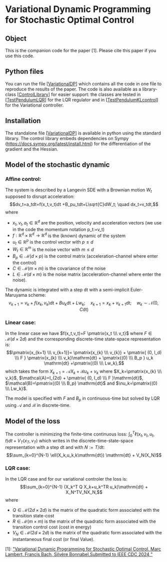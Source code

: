 # Variational Dynamic Programming for Stochastic Optimal Control

## Object

This is the companion code for the paper \[1\]. Please cite this paper if you use this code.  

## Python files
You can run the file \[[VariationalDP][2]\] which contains all the code in one file 
to reproduce the results of the paper. The code is also available as a library-class \[[ControlLibrary][3]\]  for easier support: the classes are tested 
in \[[TestPendulumLQR][4]\]  for the LQR regulator and in \[[TestPendulumKLcontrol][5]\] for the Variational controller.

## Installation
The standalone file \[[VariationalDP][2]\]  is available in python using the standard library. 
The control library embeds dependencies on Sympy (https://docs.sympy.org/latest/install.html) 
for the differentiation of the gradient and the Hessian. 

## Model of the stochastic dynamic
### Affine control:
The system is described by a Langevin SDE with a Brownian motion $W_t$ supposed to disrupt acceleration:
$$dv_t=a_tdt=f(x_t,v_t)dt +B_pu_tdt+L\sqrt{C}dW_t; \quad dx_t=v_tdt,$$
where 
- $x_t,v_t,a_t \in \mathbb{R}^d$ are the position, velocity and acceleration vectors (we use in the code the momentum notation p_t:=v_t)
- $f:\mathbb{R}^d\times \mathbb{R}^d \rightarrow \mathbb{R}^d$ is the (known) dynamic of the system
- $u_t \in \mathbb{R}^p$ is the control vector with $p \leq d$
- $W_t \in \mathbb{R}^m$ is the noise vector with $m \leq d$
- $B_p \in \mathcal{M}(d \times p)$ is the control matrix (acceleration-channel where enter the control)
- $C \in \mathcal{M}(m \times m)$ is the covariance of the noise
- $L \in \mathcal{M}(d \times m)$ is the noise matrix (acceleration-channel where enter the noise).
  
The dynamic is integrated with a step $\mathrm{dt}$ with a semi-implicit Euler-Maruyama scheme:
$$v_{k+1}=v_k+f(x_k,v_k)\mathrm{dt}+Bu_k\mathrm{dt}+Lw_k; \quad x_{k+1}=x_k+v_{k+1}\mathrm{dt}; \quad w_k \sim \mathcal{N}(0,C\mathrm{dt})$$

### Linear case:
In the linear case we have $f(x_t,v_t)=F \pmatrix{x_t \\\ v_t}$ where $F \in \mathcal{M}(d \times 2d)$ and the corresponding discrete-time state-space representation is:
$$\pmatrix{x_{k+1} \\\ v_{k+1}}= \pmatrix{x_{k} \\\ v_{k}} + \pmatrix{ (0, I_d) \\\ F }  \pmatrix{x_{k} \\\ v_k}\mathrm{dt} + \pmatrix{(0) \\\ B_p }  u_k \mathrm{dt} +\pmatrix{(0) \\\ Lw_k},$$
which takes the form $X_{k+1} =\mathcal{A}X_k+ \mathcal{B}u_k+\nu_k$ where $X_k=\pmatrix{x_{k} \\\ v_k}$, $\mathcal{A}=I_{2d} + \pmatrix{ (0, I_d) \\\ F }\mathrm{dt}$,  $\mathcal{B}=\pmatrix{(0) \\\ B_p} \mathrm{dt}$ and $\nu_k=\pmatrix{(0) \\\ Lw_k}$.

The model is specified with $F$ and $B_p$ in continuous-time but solved by LQR using $\mathcal{A}$ and $\mathcal{B}$ in discrete-time.

## Model of the loss
The controller is minimizing the finite-time continuous loss: $\int_0^T \ell(x_t,v_t,u_t,t)dt +V_T(x_T,v_T)$ which writes in the discrete-time-state-space representation with a step $\mathrm{dt}$ and with $N:=T/\mathrm{dt}$:
$$\sum_{k=0}^{N-1} \ell(X_k,u_k,k\mathrm{dt}) \mathrm{dt} + V_N(X_N)$$

### LQR case:
In the LQR case and for our variational controler the loss is:
$$\sum_{k=0}^{N-1} (X_k^T Q X_k+u_k^TR   u_k)\mathrm{dt} + X_N^TV_NX_N,$$
where
- $Q \in \mathcal{M}(2d \times 2d)$ is the matrix of the quadratic form associated with the transition state-cost 
- $R \in \mathcal{M}(m \times m)$ is the matrix of the quadratic form associated with the transition control cost (cost in energy) 
- $V_N \in \mathcal{M}(2d \times 2d)$ is the matrix of the quadratic form associated with the instantaneous final cost (or final Value).

\[1\]: ["Variational Dynamic Programming for Stochastic Optimal Control.  Marc Lambert, Francis Bach, Silvère Bonnabel.Submitted to IEEE CDC 2024 "][0] 

[0]: [https://arxiv.org/abs/2404.14806v1]
[2]: ./VariationalDP.py
[3]: ./ControlLibrary
[4]: ./TestPendulumLQR.py
[5]: ./TestPendulumKLcontrol.py
